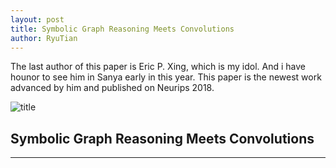 ```yaml
---
layout: post
title: Symbolic Graph Reasoning Meets Convolutions
author: RyuTian
---
```


The last author of this paper is Eric P. Xing, which is my idol. And i have hounor to see him in Sanya early in this year. This paper is the newest work advanced by him and published on Neurips 2018.

![title](https://github.com/RyuTian/RyuTian.github.io/blob/master/images/sgr-1.png)

## Symbolic Graph Reasoning Meets Convolutions
-----
